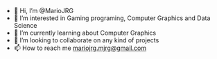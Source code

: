 - 👋 Hi, I’m @MarioJRG
- 👀 I’m interested in Gaming programing, Computer Graphics and Data Science 
- 🌱 I’m currently learning about Computer Graphics
- 💞️ I’m looking to collaborate on any kind of projects
- 📫 How to reach me mariojrg.mjrg@gmail.com

<!---
MarioJRG/MarioJRG is a ✨ special ✨ repository because its `README.md` (this file) appears on your GitHub profile.
You can click the Preview link to take a look at your changes.
--->
